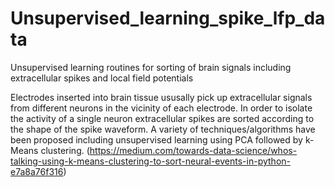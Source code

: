 # Unsupervised_learning_spike_lfp_data
Unsupervised learning routines for sorting of brain signals including extracellular spikes and local field potentials

Electrodes inserted into brain tissue ususally pick up extracellular signals from different neurons in the vicinity of each electrode. In order to isolate the activity of a single neuron extracellular spikes are sorted according to the shape of the spike waveform. A variety of techniques/algorithms have been proposed including unsupervised learning using PCA followed by k-Means clustering. (https://medium.com/towards-data-science/whos-talking-using-k-means-clustering-to-sort-neural-events-in-python-e7a8a76f316)



